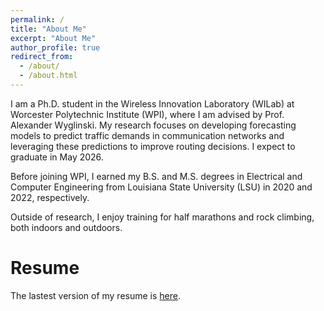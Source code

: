 ```yaml
---
permalink: /
title: "About Me"
excerpt: "About Me"
author_profile: true
redirect_from: 
  - /about/
  - /about.html
---
```


I am a Ph.D. student in the Wireless Innovation Laboratory (WILab) at Worcester Polytechnic Institute (WPI), where I am advised by Prof. Alexander Wyglinski. My research focuses on developing forecasting models to predict traffic demands in communication networks and leveraging these predictions to improve routing decisions. I expect to graduate in May 2026.

Before joining WPI, I earned my B.S. and M.S. degrees in Electrical and Computer Engineering from Louisiana State University (LSU) in 2020 and 2022, respectively.

Outside of research, I enjoy training for half marathons and rock climbing, both indoors and outdoors.

# Resume
The lastest version of my resume is [here](files\Resume_v2-1.pdf). 